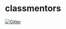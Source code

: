# classmentors

[![Gitter](https://badges.gitter.im/Join%20Chat.svg)](https://gitter.im/ChrisBoesch/classmentors?utm_source=badge&utm_medium=badge&utm_campaign=pr-badge&utm_content=badge)